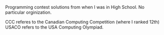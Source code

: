 Programming contest solutions from when I was in High School.
No particular orginization.

CCC referes to the Canadian Computing Competition (where I ranked 12th)
USACO refers to the USA Computing Olympiad.
